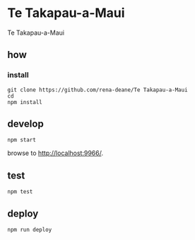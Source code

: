 
# Te Takapau-a-Maui

Te Takapau-a-Maui

## how

### install

```
git clone https://github.com/rena-deane/Te Takapau-a-Maui
cd 
npm install
```

## develop

```
npm start
```

browse to <http://localhost:9966/>.

## test

```
npm test
```

## deploy

```
npm run deploy
```
